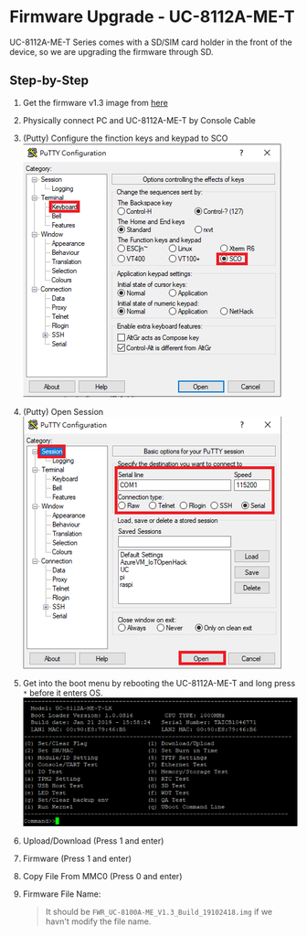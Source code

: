 # Firmware Upgrade - UC-8112A-ME-T

UC-8112A-ME-T Series comes with a SD/SIM card holder in the front of the device, so we are upgrading the firmware through SD.

## Step-by-Step
1. Get the firmware v1.3 image from [here](https://moxa-my.sharepoint.com/:u:/p/franksh_li/EYyw2vOJGaBGh0o6GEtrMQYBW61m3pXgL0IJzz56gNUMZg?e=5eV0Q2)

2. Physically connect PC and UC-8112A-ME-T by Console Cable

3. (Putty) Configure the finction keys and keypad to SCO
![](./Image/upgrade_fw_1.png)

4. (Putty) Open Session
![](./Image/upgrade_fw_2.png)

5. Get into the boot menu by rebooting the UC-8112A-ME-T and long press `*` before it enters OS.
![](./Image/upgrade_fw_3.png)

6. Upload/Download (Press 1 and enter)

7. Firmware (Press 1 and enter)

8. Copy File From MMC0 (Press 0 and enter)

9. Firmware File Name: <THE FILE NAME IN SD CARD WITH EXTENSION>
    > It should be `FWR_UC-8100A-ME_V1.3_Build_19102418.img` if we havn't modify the file name.